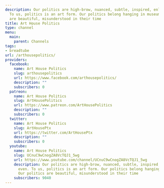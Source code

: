 ```yaml
---
description: Our politics are high-brow, nuanced, subtle, inspired, enlightened even.
  To us, politics is an art form. Our politics belong hanging in museums. Our politics
  are beautiful, misunderstood in their time
title: Art House Politics
type: channel
menu:
  main:
    parent: Channels
tags:
- breadtube
url: /arthousepolitics/
providers:
  facebook:
    name: Art House Politics
    slug: arthousepolitics
    url: https://www.facebook.com/arthousepolitics/
    description: ""
    subscribers: 0
  patreon:
    name: Art House Politics
    slug: ArtHousePolitics
    url: https://www.patreon.com/ArtHousePolitics
    description: ""
    subscribers: 0
  twitter:
    name: Art House Politics
    slug: ArtHousePtx
    url: https://twitter.com/ArtHousePtx
    description: ""
    subscribers: 0
  youtube:
    name: Art House Politics
    slug: UCnuC9wCnogZA8VcTQJ1_5wg
    url: https://www.youtube.com/channel/UCnuC9wCnogZA8VcTQJ1_5wg
    description: Our politics are high-brow, nuanced, subtle, inspired, enlightened
      even. To us, politics is an art form. Our politics belong hanging in museums.
      Our politics are beautiful, misunderstood in their time
    subscribers: 9040
---
```

